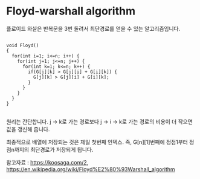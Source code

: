 # Floyd-warshall algorithm

플로이드 와샬은 반복문을 3번 돌려서 최단경로를 얻을 수 있는 알고리즘입니다.

<pre>
<code>
void Floyd()
{
  for(int i=1; i<=n; i++) {
    for(int j=1; j<=n; j++) {
      for(int k=1; k<=n; k++) {
        if(G[j][k] > G[j][i] + G[i][k]) {
          G[j][k] > G[j][i] + G[i][k];
        }
      }
    }
  }
}
</code>
</pre>

원리는 간단합니다. j -> k로 가는 경로보다 j -> i -> k로 가는 경로의 비용이 더 작으면 값을 갱신해 줍니다.

최종적으로 배열에 저장되는 것은 제일 첫번째 인덱스. 즉, G[n][1]번째에 정점1부터 정점n까지의 최단경로가 저장되게 됩니다.


참고자료 :
<https://koosaga.com/2>,
<https://en.wikipedia.org/wiki/Floyd%E2%80%93Warshall_algorithm>
